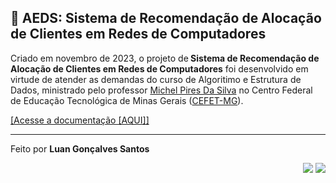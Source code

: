 <section>   
    <h1>📢 AEDS: Sistema de Recomendação de Alocação de Clientes em Redes de Computadores</h1>   
    <p>
        Criado em novembro de 2023, o projeto de<strong> Sistema de Recomendação de Alocação de Clientes em Redes de Computadores</strong> foi desenvolvido em virtude de atender as demandas do curso de Algoritimo e Estrutura de Dados, ministrado pelo professor <a href="https://www.linkedin.com/in/michelpiressilva/?originalSubdomain=br" target="_blank">Michel Pires Da Silva</a> no Centro Federal de Educação Tecnológica de Minas Gerais (<a href="https://www.divinopolis.cefetmg.br/" target="_blank">CEFET-MG</a>).
    </p>
    <p>
        <a href="https://github.com/LuanLuL/Instalacao_Clientes/blob/main/documentation/Trabalho_Final_AEDS.pdf" target="_blank">[Acesse a documentação [AQUI]]</a>
    </p>
</section>
</section>
<section>
    <hr size="0.5">
    <div>
          <p>
           Feito por <strong>Luan Gonçalves Santos</strong>     
         </p>
         <p align="right">
          <a href="https://www.linkedin.com/in/luan-santos-9bb01920b/" taget="_blank"><img src="https://img.shields.io/badge/LinkedIn-0077B5?style=for-the-badge&logo=linkedin&logoColor=white"></a>
        <a href="https://www.instagram.com/luann_gsantos/" taget="_blank"><img src="https://img.shields.io/badge/Instagram-E4405F?style=for-the-badge&logo=instagram&logoColor=white"></a>
        <p>
    </div>
</section>

